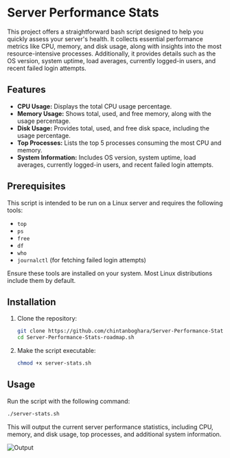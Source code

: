 
# Server Performance Stats

This project offers a straightforward bash script designed to help you quickly assess your server's health. It collects essential performance metrics like CPU, memory, and disk usage, along with insights into the most resource-intensive processes. Additionally, it provides details such as the OS version, system uptime, load averages, currently logged-in users, and recent failed login attempts.

## Features

- **CPU Usage:** Displays the total CPU usage percentage.
- **Memory Usage:** Shows total, used, and free memory, along with the usage percentage.
- **Disk Usage:** Provides total, used, and free disk space, including the usage percentage.
- **Top Processes:** Lists the top 5 processes consuming the most CPU and memory.
- **System Information:** Includes OS version, system uptime, load averages, currently logged-in users, and recent failed login attempts.

## Prerequisites

This script is intended to be run on a Linux server and requires the following tools:
- `top`
- `ps`
- `free`
- `df`
- `who`
- `journalctl` (for fetching failed login attempts)

Ensure these tools are installed on your system. Most Linux distributions include them by default.

## Installation

1. Clone the repository:
   ```bash
   git clone https://github.com/chintanboghara/Server-Performance-Stats-roadmap.sh.git
   cd Server-Performance-Stats-roadmap.sh
   ```

2. Make the script executable:
   ```bash
   chmod +x server-stats.sh
   ```

## Usage

Run the script with the following command:
```bash
./server-stats.sh
```

This will output the current server performance statistics, including CPU, memory, and disk usage, top processes, and additional system information.

![Output](https://github.com/user-attachments/assets/91974679-859d-4598-9ddc-542afb095628)
